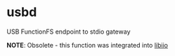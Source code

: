 # usbd
USB FunctionFS endpoint to stdio gateway 

**__NOTE__**: Obsolete - this function was integrated into [libiio](https://github.com/analogdevicesinc/libiio)
